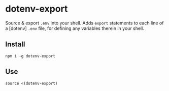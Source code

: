 # dotenv-export

Source & export `.env` into your shell.
Adds `export` statements to each line of a [dotenv] `.env` file, for defining
any variables therein in your shell.

## Install

```
npm i -g dotenv-export
```

## Use

```
source <(dotenv-export)
```
